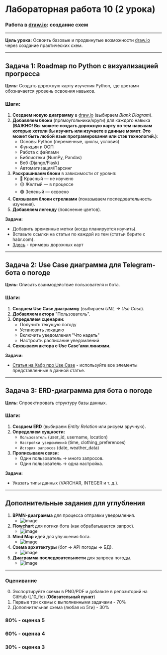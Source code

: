 # **Лабораторная работа 10 (2 урока)**
### Работа в [draw.io](https://www.drawio.com/): создание схем
---
**Цель урока:** Освоить базовые и продвинутые возможности [draw.io](https://www.drawio.com/) через создание практических схем.  

---

## **Задача 1: Roadmap по Python с визуализацией прогресса**  
**Цель:** Создать дорожную карту изучения Python, где цветами обозначается уровень освоения навыков.  

### **Шаги:**  
1. **Создаем новую диаграмму** в [draw.io](https://www.drawio.com/) (выбираем *Blank Diagram*).  
2. **Добавляем блоки** (прямоугольники/круги) для каждого навыка **(ВАЖНО! Вы можете создать дорожную карту по тем навыкам которые хотели бы изучить или изучаете в данные момет. Это может быть любой язык програмирования или стэк технологий.)**:  
   - Основы Python (переменные, циклы, условия)  
   - Функции и ООП  
   - Работа с файлами  
   - Библиотеки (NumPy, Pandas)  
   - Веб (Django/Flask)  
   - Автоматизация/Парсинг  
3. **Раскрашиваем блоки** в зависимости от уровня:  
   - 🔴 Красный — не изучено  
   - 🟡 Желтый — в процессе  
   - 🟢 Зеленый — освоено  
4. **Связываем блоки стрелками** (показываем последовательность изучения).  
5. **Добавляем легенду** (пояснение цветов).  

**Задачи:**  
- Добавить временные метки (когда планируется изучить).  
- Вставьте ссылки на статьи по каждой из тем (статьи берите с habr.com).
- [Здесь](https://roadmap.sh/python) - примеры дорожных карт

---

## **Задача 2: Use Case диаграмма для Telegram-бота о погоде**  
**Цель:** Описать взаимодействие пользователя и бота.  

### **Шаги:**  
1. **Создаем Use Case диаграмму** (выбираем *UML → Use Case*).  
2. **Добавляем актора** "Пользователь".  
3. **Определяем сценарии:**  
   - Получить текущую погоду  
   - Установить локацию  
   - Включить уведомления "Что надеть"  
   - Настроить расписание уведомлений  
4. **Связываем актора с Use Case’ами линиями**.  

**Задачи:**  
- [Статья на Хабр про Use Case](https://habr.com/ru/articles/566218/) - используйте все элементы представленные в данной статье. 

---

## **Задача 3: ERD-диаграмма для бота о погоде**  
**Цель:** Спроектировать структуру базы данных.  

### **Шаги:**  
1. **Создаем ERD** (выбираем *Entity Relation* или рисуем вручную).  
2. **Определяем сущности:**  
   - `Пользователь` (user_id, username, location)  
   - `Настройки уведомлений` (time, clothing_preferences)  
   - `История запросов` (date, weather_data)  
3. **Прописываем связи:**  
   - Один пользователь → много запросов.  
   - Один пользователь → одна настройка.  

**Задачи:**  
- Указать типы данных (VARCHAR, INTEGER и т. д.).  

---

## **Дополнительные задания для углубления**  
1. **BPMN-диаграмма** для процесса отправки уведомления.
    - ![image](https://github.com/user-attachments/assets/94195973-cff4-40e6-a065-ee37acb7eb2e)
2. **Flowchart** для логики бота (как обрабатывается запрос).
    - ![image](https://github.com/user-attachments/assets/1e1d4e86-e6e8-4cd9-8181-8efbd101815c)
3. **Mind Map** идей для улучшения бота.
    - ![image](https://github.com/user-attachments/assets/73a83620-06fa-49f2-b928-c96636c8275c)
4. **Схема архитектуры** (бот → API погоды → БД).
    - ![image](https://github.com/user-attachments/assets/ce8d4c46-da81-42d1-8884-a1bab79937ee)
5. **Диаграмма последовательности** для запроса погоды.
    - ![image](https://github.com/user-attachments/assets/edef7c83-8a9b-446f-85c6-5a6ba1f7316e)


---

### Оценивание
0. Экспортируйте схемы в PNG/PDF и добавьте в репозиторий на GitHub (L10_fio) (**Обязательный пункт**)  
1. Первые три схемы с выполненными задачами - 70%
2. Дополнительная схема (любая из 5ти) - 30%

### 80% - оценка 5
### 60% - оценка 4
### 30% - оценка 3


